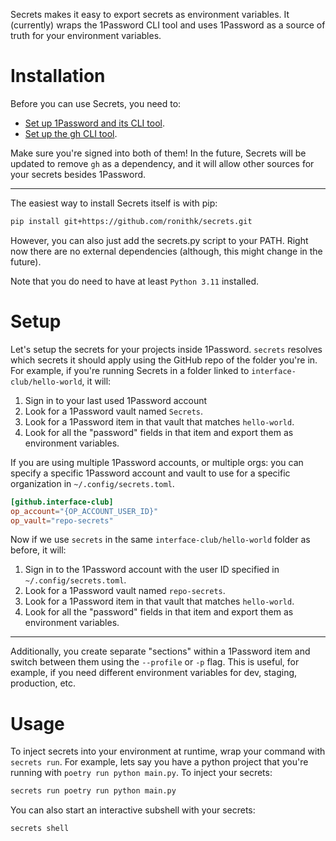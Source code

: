 Secrets makes it easy to export secrets as environment variables. It (currently) wraps the 1Password CLI tool and uses 1Password as a source of truth for your environment variables.

# Installation
Before you can use Secrets, you need to:
* [Set up 1Password and its CLI tool](https://1password.com/downloads/command-line).
* [Set up the gh CLI tool](https://cli.github.com/).

Make sure you're signed into both of them! In the future, Secrets will be updated to remove `gh` as a dependency, and it will allow other sources for your secrets besides 1Password.

---

The easiest way to install Secrets itself is with pip:
```bash
pip install git+https://github.com/ronithk/secrets.git
```

However, you can also just add the secrets.py script to your PATH. Right now there are no external dependencies (although, this might change in the future).

Note that you do need to have at least `Python 3.11` installed.

# Setup
Let's setup the secrets for your projects inside 1Password. `secrets` resolves which secrets it should apply using the GitHub repo of the folder you're in. For example, if you're running Secrets in a folder linked to `interface-club/hello-world`, it will:
1. Sign in to your last used 1Password account
2. Look for a 1Password vault named `Secrets`.
3. Look for a 1Password item in that vault that matches `hello-world`.
4. Look for all the "password" fields in that item and export them as environment variables.

If you are using multiple 1Password accounts, or multiple orgs: you can specify a specific 1Password account and vault to use for a specific organization in `~/.config/secrets.toml`.
```toml
[github.interface-club]
op_account="{OP_ACCOUNT_USER_ID}"
op_vault="repo-secrets"
```

Now if we use `secrets` in the same `interface-club/hello-world` folder as before, it will:
1. Sign in to the 1Password account with the user ID specified in `~/.config/secrets.toml`.
2. Look for a 1Password vault named `repo-secrets`.
3. Look for a 1Password item in that vault that matches `hello-world`.
4. Look for all the "password" fields in that item and export them as environment variables.

---
Additionally, you create separate "sections" within a 1Password item and switch between them using the `--profile` or `-p` flag. This is useful, for example, if you need different environment variables for dev, staging, production, etc.

# Usage
To inject secrets into your environment at runtime, wrap your command with `secrets run`. For example, lets say you have a python project that you're running with `poetry run python main.py`. To inject your secrets:
```bash
secrets run poetry run python main.py
```

You can also start an interactive subshell with your secrets:
```bash
secrets shell
```
